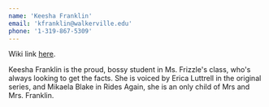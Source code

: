 ```yaml
---
name: 'Keesha Franklin'
email: 'kfranklin@walkerville.edu'
phone: '1-319-867-5309'
---
```

Wiki link [here](https://magicschoolbus.fandom.com/wiki/Keesha_Franklin).

Keesha Franklin is the proud, bossy student in Ms. Frizzle's class, who's always looking to get the facts. She is voiced by Erica Luttrell in the original series, and Mikaela Blake in Rides Again, she is an only child of Mrs and Mrs. Franklin.
